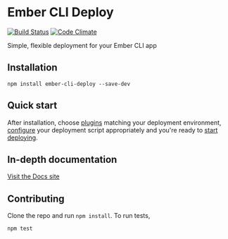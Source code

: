 # Ember CLI Deploy
[![Build Status](https://travis-ci.org/ember-cli/ember-cli-deploy.svg?branch=master)](https://travis-ci.org/ember-cli/ember-cli-deploy) [![Code Climate](https://codeclimate.com/github/ember-cli/ember-cli-deploy/badges/gpa.svg)](https://codeclimate.com/github/ember-cli/ember-cli-deploy)

Simple, flexible deployment for your Ember CLI app

## Installation

```
npm install ember-cli-deploy --save-dev
```
## Quick start

After installation, choose [plugins](http://ember-cli.github.io/ember-cli-deploy/docs/v0.5.x/plugins/) matching your deployment environment, [configure](http://ember-cli.github.io/ember-cli-deploy/docs/v0.5.x/configuration/) your deployment script appropriately and you're ready to [start deploying](http://ember-cli.github.io/ember-cli-deploy/docs/v0.5.x/usage/).

## In-depth documentation

[Visit the Docs site](http://ember-cli.github.io/ember-cli-deploy/)

## Contributing

Clone the repo and run `npm install`. To run tests,

    npm test
